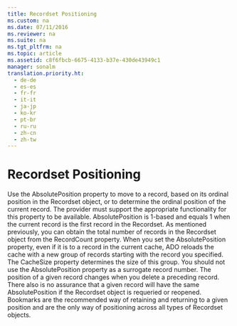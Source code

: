 ```yaml
---
title: Recordset Positioning
ms.custom: na
ms.date: 07/11/2016
ms.reviewer: na
ms.suite: na
ms.tgt_pltfrm: na
ms.topic: article
ms.assetid: c8f6fbcb-6675-4133-b37e-430de43949c1
manager: sonalm
translation.priority.ht: 
  - de-de
  - es-es
  - fr-fr
  - it-it
  - ja-jp
  - ko-kr
  - pt-br
  - ru-ru
  - zh-cn
  - zh-tw
---
```

# Recordset Positioning
<?xml version="1.0" encoding="utf-8"?>
<developerReferenceWithoutSyntaxDocument xmlns="http://ddue.schemas.microsoft.com/authoring/2003/5" xmlns:xlink="http://www.w3.org/1999/xlink" xmlns:xsi="http://www.w3.org/2001/XMLSchema-instance" xsi:schemaLocation="http://ddue.schemas.microsoft.com/authoring/2003/5 http://dduestorage.blob.core.windows.net/ddueschema/developer.xsd">
  <introduction>
    <para>Use the <legacyBold>AbsolutePosition</legacyBold> property to move to a record, based on its ordinal position in the <legacyBold>Recordset</legacyBold> object, or to determine the ordinal position of the current record. The provider must support the appropriate functionality for this property to be available.</para>
    <para>         <legacyBold>AbsolutePosition</legacyBold> is 1-based and equals 1 when the current record is the first record in the <legacyBold>Recordset</legacyBold>. As mentioned previously, you can obtain the total number of records in the <legacyBold>Recordset</legacyBold> object from the <legacyBold>RecordCount</legacyBold> property.</para>
    <para>When you set the <legacyBold>AbsolutePosition</legacyBold> property, even if it is to a record in the current cache, ADO reloads the cache with a new group of records starting with the record you specified. The <legacyBold>CacheSize</legacyBold> property determines the size of this group.</para>
    <alert class="note">
      <para>You should not use the <legacyBold>AbsolutePosition</legacyBold> property as a surrogate record number. The position of a given record changes when you delete a preceding record. There also is no assurance that a given record will have the same <legacyBold>AbsolutePosition</legacyBold> if the <legacyBold>Recordset</legacyBold> object is requeried or reopened. Bookmarks are the recommended way of retaining and returning to a given position and are the only way of positioning across all types of <legacyBold>Recordset</legacyBold> objects.</para>
    </alert>
  </introduction>
  <relatedTopics />
</developerReferenceWithoutSyntaxDocument>